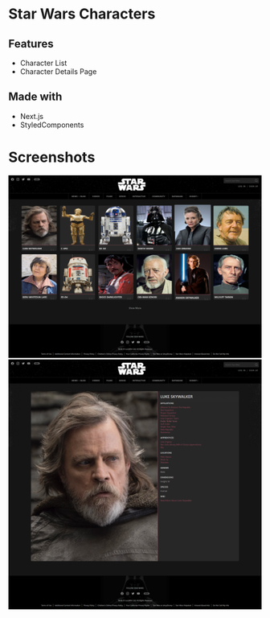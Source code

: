 # Star Wars Characters

## Features

- Character List
- Character Details Page

## Made with

- Next.js
- StyledComponents

# Screenshots

<img src="./.github/screenshot1.png" />
<img src="./.github/screenshot2.png" />
